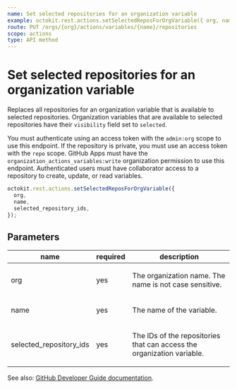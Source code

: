 ```yaml
---
name: Set selected repositories for an organization variable
example: octokit.rest.actions.setSelectedReposForOrgVariable({ org, name, selected_repository_ids })
route: PUT /orgs/{org}/actions/variables/{name}/repositories
scope: actions
type: API method
---
```


# Set selected repositories for an organization variable

Replaces all repositories for an organization variable that is available
to selected repositories. Organization variables that are available to selected
repositories have their `visibility` field set to `selected`.

You must authenticate using an access token with the `admin:org` scope to use this endpoint.
If the repository is private, you must use an access token with the `repo` scope.
GitHub Apps must have the `organization_actions_variables:write` organization permission to use this
endpoint.
Authenticated users must have collaborator access to a repository to create, update, or read variables.

```js
octokit.rest.actions.setSelectedReposForOrgVariable({
  org,
  name,
  selected_repository_ids,
});
```

## Parameters

<table>
  <thead>
    <tr>
      <th>name</th>
      <th>required</th>
      <th>description</th>
    </tr>
  </thead>
  <tbody>
    <tr><td>org</td><td>yes</td><td>

The organization name. The name is not case sensitive.

</td></tr>
<tr><td>name</td><td>yes</td><td>

The name of the variable.

</td></tr>
<tr><td>selected_repository_ids</td><td>yes</td><td>

The IDs of the repositories that can access the organization variable.

</td></tr>
  </tbody>
</table>

See also: [GitHub Developer Guide documentation](https://docs.github.com/rest/actions/variables#set-selected-repositories-for-an-organization-variable).
